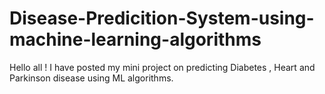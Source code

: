 # Disease-Predicition-System-using-machine-learning-algorithms
Hello all ! I have posted my mini project on predicting Diabetes , Heart and Parkinson disease using ML algorithms.
